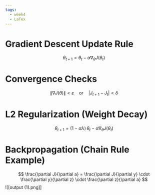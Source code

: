 ```yaml
---
tags:
  - week4
  - LaTex
---
```


# Gradient Descent Update Rule

$$
\theta_{t+1} = \theta_t - \alpha \nabla_\theta J(\theta_t)
$$


# Convergence Checks

$$
\|\nabla J(\theta)\| < \varepsilon 
\quad \text{or} \quad
|J_{t+1} - J_t| < \delta
$$


# L2 Regularization (Weight Decay)
$$
\theta_{t+1} = (1 - \alpha \lambda)\,\theta_t - \alpha \nabla_\theta J(\theta_t)
$$



# Backpropagation (Chain Rule Example)
$$
\frac{\partial J}{\partial a} 
= \frac{\partial J}{\partial y} 
  \cdot \frac{\partial y}{\partial z} 
  \cdot \frac{\partial z}{\partial a}
$$
![[output (1).png]]